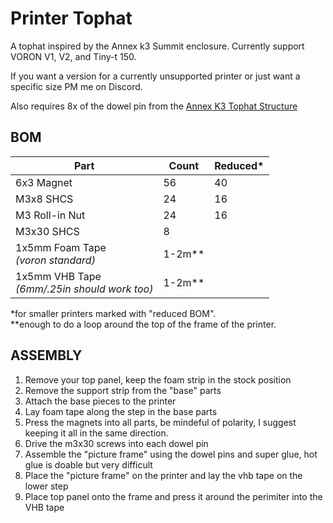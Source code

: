 # Printer Tophat

A tophat inspired by the Annex k3 Summit enclosure. Currently support VORON V1, V2, and Tiny-t 150.

If you want a version for a currently unsupported printer or just want a specific size PM me on Discord.

Also requires 8x of the dowel pin from the [Annex K3 Tophat Structure](https://github.com/Annex-Engineering/Gasherbrum-K3/blob/main/Release_1_1/STLs/Summit_Enclosure/Tophat/tophat_lid_structure_c_x8_rev3.STL)

## BOM
**Part** | **Count** | **Reduced***
--- | --- | ---
6x3 Magnet | 56 | 40
M3x8 SHCS | 24 | 16
M3 Roll-in Nut | 24 | 16
M3x30 SHCS | 8
1x5mm Foam Tape<br>*(voron standard)* | 1-2m**
1x5mm VHB Tape<br>*(6mm/.25in should work too)* | 1-2m**

*for smaller printers marked with "reduced BOM".<br>
**enough to do a loop around the top of the frame of the printer.

## ASSEMBLY
1. Remove your top panel, keep the foam strip in the stock position
2. Remove the support strip from the "base" parts
3. Attach the base pieces to the printer
4. Lay foam tape along the step in the base parts
5. Press the magnets into all parts, be mindeful of polarity, I suggest keeping it all in the same direction.
6. Drive the m3x30 screws into each dowel pin
7. Assemble the "picture frame" using the dowel pins and super glue, hot glue is doable but very difficult
8. Place the "picture frame" on the printer and lay the vhb tape on the lower step
9. Place top panel onto the frame and press it around the perimiter into the VHB tape
